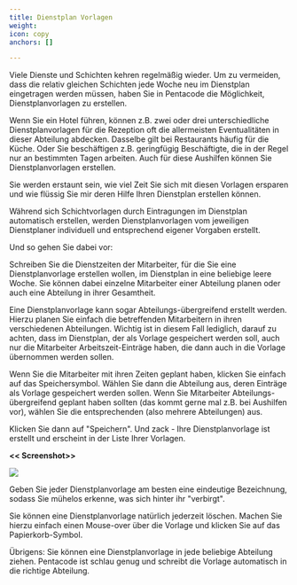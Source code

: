```yaml
---
title: Dienstplan Vorlagen
weight: 
icon: copy
anchors: []

---
```

Viele Dienste und Schichten kehren regelmäßig wieder. Um zu vermeiden, dass die relativ gleichen Schichten jede Woche neu im Dienstplan eingetragen werden müssen, haben Sie in Pentacode die Möglichkeit, Dienstplanvorlagen zu erstellen. 

Wenn Sie ein Hotel führen, können z.B. zwei oder drei unterschiedliche Dienstplanvorlagen für die Rezeption oft die allermeisten Eventualitäten in dieser Abteilung abdecken. Dasselbe gilt bei Restaurants häufig für die Küche. Oder Sie beschäftigen z.B. geringfügig Beschäftigte, die in der Regel nur an bestimmten Tagen arbeiten. Auch für diese Aushilfen können Sie Dienstplanvorlagen erstellen. 

Sie werden erstaunt sein, wie viel Zeit Sie sich mit diesen Vorlagen ersparen und wie flüssig Sie mir deren Hilfe Ihren Dienstplan erstellen können.

Während sich Schichtvorlagen durch Eintragungen im Dienstplan automatisch erstellen, werden Dienstplanvorlagen vom jeweiligen  Dienstplaner individuell und entsprechend eigener Vorgaben erstellt. 

Und so gehen Sie dabei vor:

Schreiben Sie die Dienstzeiten der Mitarbeiter, für die Sie eine Dienstplanvorlage erstellen wollen, im Dienstplan in eine beliebige leere Woche. Sie können dabei einzelne Mitarbeiter einer Abteilung planen oder auch eine Abteilung in ihrer Gesamtheit.

Eine Dienstplanvorlage kann sogar Abteilungs-übergreifend erstellt werden.  Hierzu planen Sie einfach die betreffenden Mitarbeitern in ihren verschiedenen Abteilungen. Wichtig ist in diesem Fall lediglich, darauf zu achten, dass im Dienstplan, der als Vorlage gespeichert werden soll, auch nur die Mitarbeiter Arbeitszeit-Einträge haben, die dann auch in die Vorlage übernommen werden sollen.

Wenn Sie die Mitarbeiter mit ihren Zeiten geplant haben, klicken Sie einfach auf das Speichersymbol. Wählen Sie dann die Abteilung aus, deren Einträge als Vorlage gespeichert werden sollen. Wenn Sie Mitarbeiter Abteilungs-übergreifend geplant haben sollten (das kommt gerne mal z.B.  bei Aushilfen vor), wählen Sie die entsprechenden (also mehrere Abteilungen) aus.

Klicken Sie dann auf "Speichern". Und zack - Ihre Dienstplanvorlage ist erstellt und erscheint in der Liste Ihrer Vorlagen.

**<< Screenshot>>**

![](https://d33v4339jhl8k0.cloudfront.net/docs/assets/5dd29b3f04286364bc91dcd3/images/5df39ae104286364bc92d47f/file-OIJ0WATgCB.png)

Geben Sie jeder Dienstplanvorlage am besten eine eindeutige Bezeichnung, sodass Sie mühelos erkenne, was sich hinter ihr "verbirgt".

Sie können eine Dienstplanvorlage natürlich jederzeit löschen. Machen Sie hierzu einfach einen Mouse-over über die Vorlage und klicken Sie auf das Papierkorb-Symbol.

Übrigens: Sie können eine Dienstplanvorlage in jede beliebige Abteilung ziehen. Pentacode ist schlau genug und schreibt die Vorlage automatisch in die richtige Abteilung.